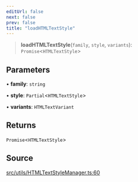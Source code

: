 ```yaml
---
editUrl: false
next: false
prev: false
title: "loadHTMLTextStyle"
---
```


> **loadHTMLTextStyle**(`family`, `style`, `variants`): `Promise`\<`HTMLTextStyle`\>

## Parameters

• **family**: `string`

• **style**: `Partial`\<`HTMLTextStyle`\>

• **variants**: `HTMLTextVariant`

## Returns

`Promise`\<`HTMLTextStyle`\>

## Source

[src/utils/HTMLTextStyleManager.ts:60](https://github.com/relishinc/dill-pixel/blob/c79d8e8552aaa0f13a29535c819ae67d025b4669/src/utils/HTMLTextStyleManager.ts#L60)
